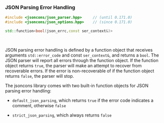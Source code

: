 ### JSON Parsing Error Handling

```c++
#include <jsoncons/json_parser.hpp>     // (until 0.171.0)
#include <jsoncons/json_options.hpp>    // (since 0.171.0)

std::function<bool(json_errc,const ser_context&)>
```

<br>

JSON parsing error handling is defined by a function object that receives arguments 
`std::error_code` and const `ser_context&`, and returns a `bool`. The JSON parser will report all errors
through the function object. If the function object returns `true`, the parser
will make an attempt to recover from recoverable errors. If the error is non-recoverable of if the function object
returns `false`, the parser will stop. 

The jsoncons library comes with two built-in function objects for JSON parsing error handling:

- `default_json_parsing`, which returns `true` if the error code indicates a comment, otherwise `false`

- `strict_json_parsing`, which always returns `false`



    

